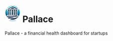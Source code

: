 # <img src="https://github.com/bogdanhatisi/Pallace/blob/main/pallace-frontend/public/logo.png" width=50px/> Pallace
Pallace - a financial health dashboard for startups


